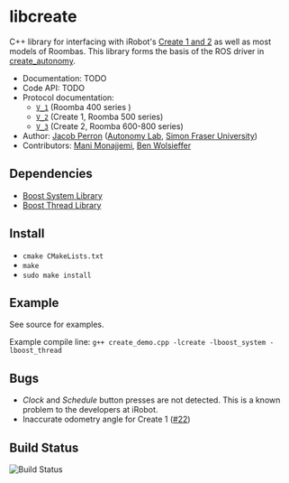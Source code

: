# libcreate

C++ library for interfacing with iRobot's [Create 1 and 2](http://www.irobot.com/About-iRobot/STEM/Create-2.aspx) as well as most models of Roombas. This library forms the basis of the ROS driver in [create_autonomy](https://github.com/autonomylab/create_autonomy).

* Documentation: TODO
* Code API: TODO
* Protocol documentation:
  - [`V_1`](http://www.ecsl.cs.sunysb.edu/mint/Roomba_SCI_Spec_Manual.pdf) (Roomba 400 series )
  - [`V_2`](http://www.irobot.com/filelibrary/pdfs/hrd/create/Create%20Open%20Interface_v2.pdf) (Create 1, Roomba 500 series)
  - [`V_3`](https://cdn-shop.adafruit.com/datasheets/create_2_Open_Interface_Spec.pdf) (Create 2, Roomba 600-800 series)
* Author: [Jacob Perron](http://jacobperron.ca) ([Autonomy Lab](http://autonomylab.org), [Simon Fraser University](http://www.sfu.ca))
* Contributors: [Mani Monajjemi](http:mani.im), [Ben Wolsieffer](https://github.com/lopsided98)

## Dependencies

* [Boost System Library](http://www.boost.org/doc/libs/1_59_0/libs/system/doc/index.html)
* [Boost Thread Library](http://www.boost.org/doc/libs/1_59_0/doc/html/thread.html)

## Install

* `cmake CMakeLists.txt`
* `make`
* `sudo make install`

## Example

See source for examples.
 
Example compile line: `g++ create_demo.cpp -lcreate -lboost_system -lboost_thread`

## Bugs

* _Clock_ and _Schedule_ button presses are not detected. This is a known problem to the developers at iRobot.
* Inaccurate odometry angle for Create 1 ([#22](https://github.com/AutonomyLab/libcreate/issues/22))

## Build Status

![Build Status](https://api.travis-ci.org/AutonomyLab/libcreate.svg?branch=master)
